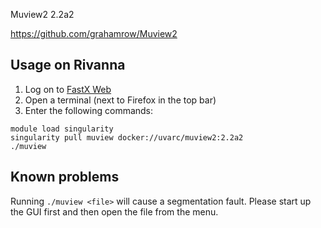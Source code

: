 Muview2 2.2a2

https://github.com/grahamrow/Muview2

## Usage on Rivanna
1. Log on to [FastX Web](https://www.rc.virginia.edu/userinfo/rivanna/logintools/fastx/)
1. Open a terminal (next to Firefox in the top bar)
1. Enter the following commands:

```
module load singularity
singularity pull muview docker://uvarc/muview2:2.2a2
./muview
```

## Known problems
Running `./muview <file>` will cause a segmentation fault. Please start up the GUI first and then open the file from the menu.
